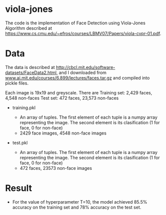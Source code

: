 # viola-jones
The code is the implementation of Face Detection using Viola-Jones Algorithm described at https://www.cs.cmu.edu/~efros/courses/LBMV07/Papers/viola-cvpr-01.pdf.
# Data
The data is described at http://cbcl.mit.edu/software-datasets/FaceData2.html, and I downloaded from www.ai.mit.edu/courses/6.899/lectures/faces.tar.gz and compiled into pickle files.

Each image is 19x19 and greyscale. There are Training set: 2,429 faces, 4,548 non-faces Test set: 472 faces, 23,573 non-faces

- training.pkl
  - An array of tuples. The first element of each tuple is a numpy array representing the image. The second element is its clasification (1 for face, 0 for non-face)
  - 2429 face images, 4548 non-face images

- test.pkl
  - An array of tuples. The first element of each tuple is a numpy array representing the image. The second element is its clasification (1 for face, 0 for non-face)
  - 472 faces, 23573 non-face images
  
# Result
- For the value of hyperparameter T=10, the model achieved 85.5% accuracy on the training set and 78% accuracy on the test set.
